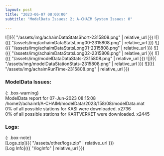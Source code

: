 ```yaml
---
layout: post
title: "2023-06-07 08:00:00"
subtitle: "ModelData Issues: 2; A-CHAIM System Issues: 0"

---
```


![]({{ "/assets/img/achaimDataStatsShort-2315808.png" | relative_url }})
![]({{ "/assets/img/achaimDataStatsLong00-2315808.png" | relative_url }})
![]({{ "/assets/img/achaimDataStatsLong01-2315808.png" | relative_url }})
![]({{ "/assets/img/achaimDataStatsLong02-2315808.png" | relative_url }})
![]({{ "/assets/img/modelDataDataStats-2315808.png" | relative_url }})
![]({{ "/assets/img/modelDataStationStats-2315808.png" | relative_url }})
![]({{ "/assets/img/achaimRunTime-2315808.png" | relative_url }})


### ModelData Issues:  
  
{: .box-warning}  
 ModelData report for 07-Jun-2023 08:15:08   
 /home2/achaim1/A-CHAIM/modelData/2023/158/08/modelData.mat   
 0% of all possible stations for KASI were downloaded. x2736   
 0% of all possible stations for KARTVERKET were downloaded. x2445   
  


### Logs:  
  
{: .box-note}  
[Logs.zip]({{ "/assets/other/logs.zip" | relative_url }})  
[Log Info]({{ "/logInfo" | relative_url }})  
